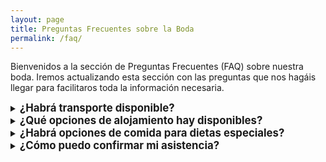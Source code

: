 ```yaml
---
layout: page
title: Preguntas Frecuentes sobre la Boda
permalink: /faq/
---
```


Bienvenidos a la sección de Preguntas Frecuentes (FAQ) sobre nuestra boda. Iremos actualizando esta sección con las preguntas que nos hagáis llegar para facilitaros toda la información necesaria.


<details>
<summary><b style="font-size: larger;">¿Habrá transporte disponible?</b></summary>

Estamos considerando opciones para facilitar el transporte a y desde el lugar de la boda. Más información estará disponible a medida que se acerque la fecha.

</details>

<details>
<summary><b style="font-size: larger;">¿Qué opciones de alojamiento hay disponibles?</b></summary>

Proporcionaremos una lista de recomendaciones de alojamiento en la zona para aquellos que viajen desde fuera.

</details>

<details>
<summary><b style="font-size: larger;">¿Habrá opciones de comida para dietas especiales?</b></summary>

Sí, habrá opciones para dietas especiales. Por favor, asegúrate de indicar cualquier requerimiento alimenticio cuando confirmes tu asistencia en el [formulario de registro](https://forms.gle/STETQ7LmKj9dg1DV8).

</details>

<details>
<summary><b style="font-size: larger;">¿Cómo puedo confirmar mi asistencia?</b></summary>

Por favor, completa el [formulario de registro](https://forms.gle/STETQ7LmKj9dg1DV8) para confirmar tu asistencia. Si tienes alguna pregunta o necesitas ayuda con tu registro, no dudes en contactarnos.

</details>

